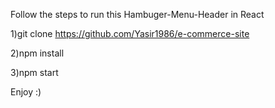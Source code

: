 Follow the steps to run this Hambuger-Menu-Header in React

1)git clone https://github.com/Yasir1986/e-commerce-site

2)npm install

3)npm start

Enjoy :)
